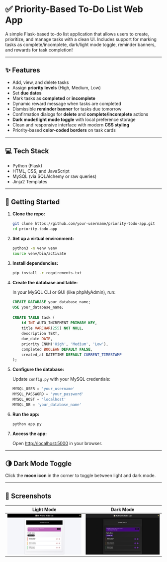 # ✅ Priority-Based To-Do List Web App

A simple Flask-based to-do list application that allows users to create, prioritize, and manage tasks with a clean UI. Includes support for marking tasks as complete/incomplete, dark/light mode toggle, reminder banners, and rewards for task completion!

---

## ✨ Features

- Add, view, and delete tasks
- Assign **priority levels** (High, Medium, Low)
- Set **due dates**
- Mark tasks as **completed** or **incomplete**
- Dynamic reward message when tasks are completed
- Dismissible **reminder banner** for tasks due tomorrow
- Confirmation dialogs for **delete** and **complete/incomplete** actions
- **Dark mode/light mode toggle** with local preference storage
- Clean and responsive interface with modern **CSS styling**
- Priority-based **color-coded borders** on task cards

---

## 💻 Tech Stack

- Python (Flask)
- HTML, CSS, and JavaScript
- MySQL (via SQLAlchemy or raw queries)
- Jinja2 Templates

---

## 🚀 Getting Started

1. **Clone the repo:**
   ```bash
   git clone https://github.com/your-username/priority-todo-app.git
   cd priority-todo-app
   ```

2. **Set up a virtual environment:**
   ```bash
   python3 -m venv venv
   source venv/bin/activate
   ```

3. **Install dependencies:**
   ```bash
   pip install -r requirements.txt
   ```

4. **Create the database and table:**

   In your MySQL CLI or GUI (like phpMyAdmin), run:

   ```sql
   CREATE DATABASE your_database_name;
   USE your_database_name;

   CREATE TABLE task (
       id INT AUTO_INCREMENT PRIMARY KEY,
       title VARCHAR(255) NOT NULL,
       description TEXT,
       due_date DATE,
       priority ENUM('High', 'Medium', 'Low'),
       completed BOOLEAN DEFAULT FALSE,
       created_at DATETIME DEFAULT CURRENT_TIMESTAMP
   );
   ```

5. **Configure the database:**

   Update `config.py` with your MySQL credentials:

   ```python
   MYSQL_USER = 'your_username'
   MYSQL_PASSWORD = 'your_password'
   MYSQL_HOST = 'localhost'
   MYSQL_DB = 'your_database_name'
   ```

6. **Run the app:**
   ```bash
   python app.py
   ```

7. **Access the app:**

   Open [http://localhost:5000](http://localhost:5000) in your browser.

---

## 🌗 Dark Mode Toggle

Click the **moon icon** in the corner to toggle between light and dark mode. 

---

## 📸 Screenshots

Light Mode             |  Dark Mode
:-------------------------:|:-------------------------:
![Light Mode](static/images/todo_img1.png) | ![Dark Mode](static/images/todo_img2.png)

